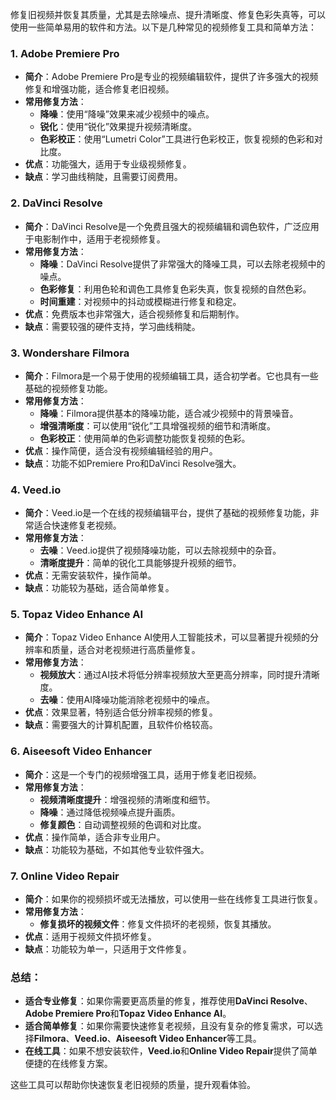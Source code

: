  
修复旧视频并恢复其质量，尤其是去除噪点、提升清晰度、修复色彩失真等，可以使用一些简单易用的软件和方法。以下是几种常见的视频修复工具和简单方法：

### 1. **Adobe Premiere Pro**
   - **简介**：Adobe Premiere Pro是专业的视频编辑软件，提供了许多强大的视频修复和增强功能，适合修复老旧视频。
   - **常用修复方法**：
     - **降噪**：使用“降噪”效果来减少视频中的噪点。
     - **锐化**：使用“锐化”效果提升视频清晰度。
     - **色彩校正**：使用“Lumetri Color”工具进行色彩校正，恢复视频的色彩和对比度。
   - **优点**：功能强大，适用于专业级视频修复。
   - **缺点**：学习曲线稍陡，且需要订阅费用。

### 2. **DaVinci Resolve**
   - **简介**：DaVinci Resolve是一个免费且强大的视频编辑和调色软件，广泛应用于电影制作中，适用于老视频修复。
   - **常用修复方法**：
     - **降噪**：DaVinci Resolve提供了非常强大的降噪工具，可以去除老视频中的噪点。
     - **色彩修复**：利用色轮和调色工具修复色彩失真，恢复视频的自然色彩。
     - **时间重建**：对视频中的抖动或模糊进行修复和稳定。
   - **优点**：免费版本也非常强大，适合视频修复和后期制作。
   - **缺点**：需要较强的硬件支持，学习曲线稍陡。

### 3. **Wondershare Filmora**
   - **简介**：Filmora是一个易于使用的视频编辑工具，适合初学者。它也具有一些基础的视频修复功能。
   - **常用修复方法**：
     - **降噪**：Filmora提供基本的降噪功能，适合减少视频中的背景噪音。
     - **增强清晰度**：可以使用“锐化”工具增强视频的细节和清晰度。
     - **色彩校正**：使用简单的色彩调整功能恢复视频的色彩。
   - **优点**：操作简便，适合没有视频编辑经验的用户。
   - **缺点**：功能不如Premiere Pro和DaVinci Resolve强大。

### 4. **Veed.io**
   - **简介**：Veed.io是一个在线的视频编辑平台，提供了基础的视频修复功能，非常适合快速修复老视频。
   - **常用修复方法**：
     - **去噪**：Veed.io提供了视频降噪功能，可以去除视频中的杂音。
     - **清晰度提升**：简单的锐化工具能够提升视频的细节。
   - **优点**：无需安装软件，操作简单。
   - **缺点**：功能较为基础，适合简单修复。

### 5. **Topaz Video Enhance AI**
   - **简介**：Topaz Video Enhance AI使用人工智能技术，可以显著提升视频的分辨率和质量，适合对老视频进行高质量修复。
   - **常用修复方法**：
     - **视频放大**：通过AI技术将低分辨率视频放大至更高分辨率，同时提升清晰度。
     - **去噪**：使用AI降噪功能消除老视频中的噪点。
   - **优点**：效果显著，特别适合低分辨率视频的修复。
   - **缺点**：需要强大的计算机配置，且软件价格较高。

### 6. **Aiseesoft Video Enhancer**
   - **简介**：这是一个专门的视频增强工具，适用于修复老旧视频。
   - **常用修复方法**：
     - **视频清晰度提升**：增强视频的清晰度和细节。
     - **降噪**：通过降低视频噪点提升画质。
     - **修复颜色**：自动调整视频的色调和对比度。
   - **优点**：操作简单，适合非专业用户。
   - **缺点**：功能较为基础，不如其他专业软件强大。

### 7. **Online Video Repair**
   - **简介**：如果你的视频损坏或无法播放，可以使用一些在线修复工具进行恢复。
   - **常用修复方法**：
     - **修复损坏的视频文件**：修复文件损坏的老视频，恢复其播放。
   - **优点**：适用于视频文件损坏修复。
   - **缺点**：功能较为单一，只适用于文件修复。

### 总结：
- **适合专业修复**：如果你需要更高质量的修复，推荐使用**DaVinci Resolve**、**Adobe Premiere Pro**和**Topaz Video Enhance AI**。
- **适合简单修复**：如果你需要快速修复老视频，且没有复杂的修复需求，可以选择**Filmora**、**Veed.io**、**Aiseesoft Video Enhancer**等工具。
- **在线工具**：如果不想安装软件，**Veed.io**和**Online Video Repair**提供了简单便捷的在线修复方案。

这些工具可以帮助你快速恢复老旧视频的质量，提升观看体验。